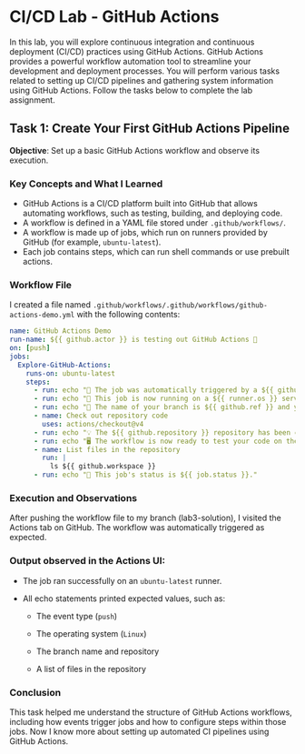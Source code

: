 # CI/CD Lab - GitHub Actions

In this lab, you will explore continuous integration and continuous deployment (CI/CD) practices using GitHub Actions. GitHub Actions provides a powerful workflow automation tool to streamline your development and deployment processes. You will perform various tasks related to setting up CI/CD pipelines and gathering system information using GitHub Actions. Follow the tasks below to complete the lab assignment.

## Task 1: Create Your First GitHub Actions Pipeline

**Objective**: Set up a basic GitHub Actions workflow and observe its execution.

### Key Concepts and What I Learned

- GitHub Actions is a CI/CD platform built into GitHub that allows automating workflows, such as testing, building, and deploying code.
- A workflow is defined in a YAML file stored under `.github/workflows/`.
- A workflow is made up of jobs, which run on runners provided by GitHub (for example, `ubuntu-latest`).
- Each job contains steps, which can run shell commands or use prebuilt actions.

### Workflow File

I created a file named `.github/workflows/.github/workflows/github-actions-demo.yml` with the following contents:

```yaml
name: GitHub Actions Demo
run-name: ${{ github.actor }} is testing out GitHub Actions 🚀
on: [push]
jobs:
  Explore-GitHub-Actions:
    runs-on: ubuntu-latest
    steps:
      - run: echo "🎉 The job was automatically triggered by a ${{ github.event_name }} event."
      - run: echo "🐧 This job is now running on a ${{ runner.os }} server hosted by GitHub!"
      - run: echo "🔎 The name of your branch is ${{ github.ref }} and your repository is ${{ github.repository }}."
      - name: Check out repository code
        uses: actions/checkout@v4
      - run: echo "💡 The ${{ github.repository }} repository has been cloned to the runner."
      - run: echo "🖥️ The workflow is now ready to test your code on the runner."
      - name: List files in the repository
        run: |
          ls ${{ github.workspace }}
      - run: echo "🍏 This job's status is ${{ job.status }}."
```

### Execution and Observations
After pushing the workflow file to my branch (lab3-solution), I visited the Actions tab on GitHub. The workflow was automatically triggered as expected.

### Output observed in the Actions UI:
- The job ran successfully on an `ubuntu-latest` runner.

- All echo statements printed expected values, such as:

    - The event type (`push`)

    - The operating system (`Linux`)

    - The branch name and repository

    - A list of files in the repository

### Conclusion
This task helped me understand the structure of GitHub Actions workflows, including how events trigger jobs and how to configure steps within those jobs. Now I know more about setting up automated CI pipelines using GitHub Actions.